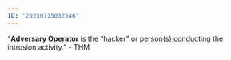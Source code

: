 ```yaml
---
ID: "20250715032546"
---
```

“**Adversary Operator** is the “hacker” or person(s) conducting the intrusion activity.” - THM